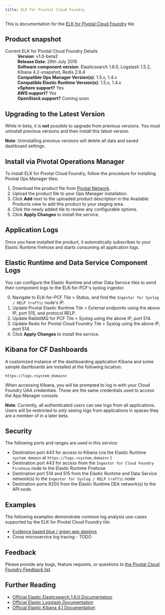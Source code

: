 ```yaml
---
title: ELK for Pivotal Cloud Foundry
---
```


This is documentation for the [ELK for Pivotal Cloud Foundry](https://network.pivotal.io/products/elk) tile.

## Product snapshot

<dl>
<dt>Current ELK for Pivotal Cloud Foundry Details</dt>
<dd><strong>Version</strong>: v1.0-beta2 </dd>
<dd><strong>Release Date</strong>: 28th July 2015</dd>
<dd><strong>Software component version</strong>: Elasticsearch 1.6.0, Logstash 1.5.2, Kibana 4.2-snapshot, Redis 2.8.4</dd>
<dd><strong>Compatible Ops Manager Version(s)</strong>: 1.5.x, 1.4.x</dd>
<dd><strong>Compatible Elastic Runtime Version(s)</strong>: 1.5.x, 1.4.x</dd>
<dd><strong>vSphere support?</strong> Yes</dd>
<dd><strong>AWS support?</strong> Yes</dd>
<dd><strong>OpenStack support?</strong> Coming soon</dd>
</dl>

## Upgrading to the Latest Version

While in beta, it is **not** possible to upgrade from previous versions. You must uninstall previous versions and then install this latest version.

<p class="note"><strong>Note</strong>: Uninstalling previous versions will delete all data and saved dashboard settings.</p>

## Install via Pivotal Operations Manager

To install ELK for Pivotal Cloud Foundry, follow the procedure for installing Pivotal Ops Manager tiles:

1. Download the product file from [Pivotal Network](https://network.pivotal.io/).
1. Upload the product file to your Ops Manager installation.
1. Click **Add** next to the uploaded product description in the Available Products view to add this product to your staging area.
1. Click the newly added tile to review any configurable options.
1. Click **Apply Changes** to install the service.

## Application Logs

Once you have installed the product, it automatically subscribes to your Elastic Runtime firehose and starts consuming all application logs.

## Elastic Runtime and Data Service Component Logs

You can configure the Elastic Runtime and other Data Service tiles to send their component logs to the ELK-for-PCF's syslog ingestor.

0. Navigate to ELK-for-PCF Tile > Status, and find the `Ingestor for Syslog / RELP traffic` node's IP.
0. Update Pivotal Elastic Runtime Tile > External endpoints using the above IP, port 515, and protocol RELP.
0. Update RabbitMQ for PCF Tile > Syslog using the above IP, port 514.
0. Update Redis for Pivotal Cloud Foundry Tile > Syslog using the above IP, port 514.
0. Click **Apply Changes** to install the service.

## Kibana for CF Dashboards

A customized instance of the dashboarding application Kibana and some sample dashboards are installed at the following location:

```
https://logs.<system_domain>
```

When accessing Kibana, you will be prompted to log in with your Cloud Foundry UAA credentials. These are the same credentials used to access the App Manager console.

<p class="note"><strong>Note</strong>: Currently, all authenticated users can see logs from all applications. Users will be restricted to only seeing logs from applications in spaces they are a member of in a later beta.</p>

## Security
The following ports and ranges are used in this service:

* Destination port 443 for access to Kibana (via the Elastic Runtime `system domain` at `https://logs.<system_domain>` )
* Destination port 443 for access from the `Ingestor for Cloud Foundry Firehose` node to the Elastic Runtime Firehose
* Destination port 514 and 515 from the Elastic Runtime and Data Service network(s) to the  `Ingestor for Syslog / RELP traffic` node
* Destination ports 9200 from the Elastic Runtime DEA network(s) to the API node.

## Examples

The following examples demonstrate common log analysis use-cases supported by the ELK for Pivotal Cloud Foundry tile:

* [Evidence based blue / green app deploys](https://github.com/stayup-io/cf-dicey-app)
* Cross microservice log tracing - TODO

## Feedback

Please provide any bugs, feature requests, or questions to [the Pivotal Cloud Foundry Feedback list](mailto:pivotal-cf-feedback@pivotal.io).

## Further Reading

* [Official Elastic Elasticsearch 1.6.0 Documentation](https://www.elastic.co/guide/en/elasticsearch/reference/1.6/index.html)
* [Official Elastic Logstash Documentation](https://www.elastic.co/guide/en/logstash/current/index.html)
* [Official Elastic Kibana 4.1 Documentation](https://www.elastic.co/guide/en/kibana/current/index.html)